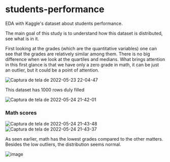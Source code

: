 # students-performance
EDA with Kaggle's dataset about students performance.

The main goal of this study is to understand how this dataset is distributed, see what is in it.

First looking at the grades (which are the quantitative variables) one can see that the grades are relatively similar among them. There is no big difference when we look at the quartiles and medians.
What brings attention in this first glance is that we have only a zero grade in math, it can be just an outlier, but it could be a point of attention. 

![Captura de tela de 2022-05-23 22-04-47](https://user-images.githubusercontent.com/82065199/169928000-a6f86bdc-64d8-4d79-ae53-d53bc2f13dd5.png)

This dataset has 1000 rows duly filled

![Captura de tela de 2022-05-24 21-42-01](https://user-images.githubusercontent.com/82065199/170154492-d30ffbf7-e729-48fb-bd8c-3cd2f60bc384.png)

### Math scores

![Captura de tela de 2022-05-24 21-43-48](https://user-images.githubusercontent.com/82065199/170154822-4e3f9802-74c4-46b5-bc74-f8b08cfc1d39.png) ![Captura de tela de 2022-05-24 21-43-37](https://user-images.githubusercontent.com/82065199/170154825-31199044-ee66-43d8-a6f3-cfc0f0717a5e.png)

As seen earlier, math has the lowest grades compared to the other matters. Besides the low outliers, the distribution seems normal.

![image](https://user-images.githubusercontent.com/82065199/171476555-ef81540e-f362-41c6-9678-719f171eb142.png)
